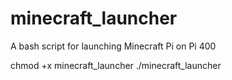 # minecraft_launcher
A bash script for launching Minecraft Pi on Pi 400

chmod +x minecraft_launcher
./minecraft_launcher
